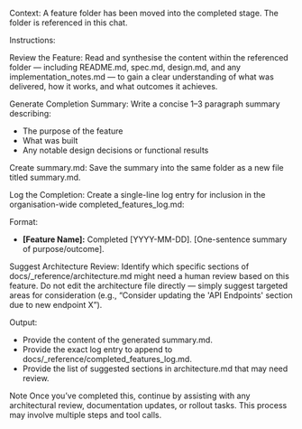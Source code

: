 Context: A feature folder has been moved into the completed stage. 
The folder is referenced in this chat.

Instructions:

Review the Feature: Read and synthesise the content within the referenced 
folder — including README.md, spec.md, design.md, and any 
implementation_notes.md — to gain a clear understanding of what was delivered,
how it works, and what outcomes it achieves.

Generate Completion Summary: Write a concise 1–3 paragraph summary describing:

- The purpose of the feature
- What was built
- Any notable design decisions or functional results

Create summary.md: Save the summary into the same folder as a new file titled 
summary.md.

Log the Completion: Create a single-line log entry for inclusion in the 
organisation-wide completed_features_log.md:

Format:
- **[Feature Name]:** Completed [YYYY-MM-DD]. 
[One-sentence summary of purpose/outcome].

Suggest Architecture Review: Identify which specific sections of 
docs/_reference/architecture.md might need a human review based on 
this feature. Do not edit the architecture file directly — 
simply suggest targeted areas for consideration 
(e.g., “Consider updating the 'API Endpoints' section due to new endpoint X”).

Output:

- Provide the content of the generated summary.md.
- Provide the exact log entry to append to 
  docs/_reference/completed_features_log.md.
- Provide the list of suggested sections in architecture.md that may 
  need review.

Note
Once you’ve completed this, continue by assisting with any architectural 
review, documentation updates, or rollout tasks. This process may involve multiple steps and tool calls.